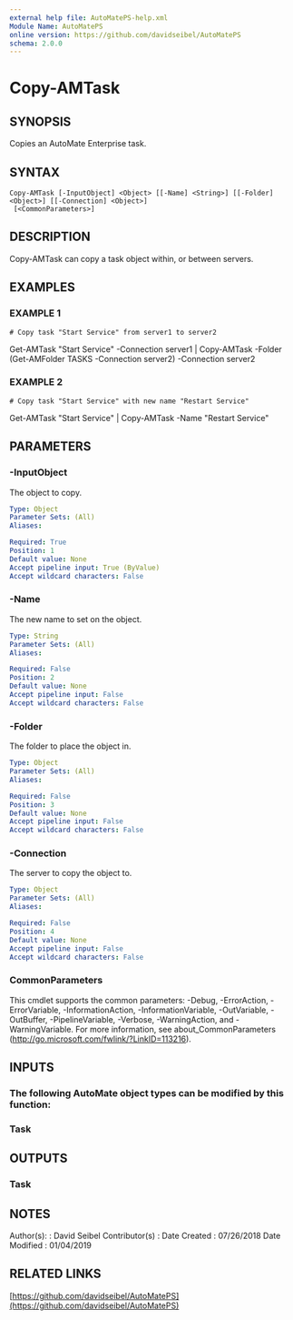 ```yaml
---
external help file: AutoMatePS-help.xml
Module Name: AutoMatePS
online version: https://github.com/davidseibel/AutoMatePS
schema: 2.0.0
---
```


# Copy-AMTask

## SYNOPSIS
Copies an AutoMate Enterprise task.

## SYNTAX

```
Copy-AMTask [-InputObject] <Object> [[-Name] <String>] [[-Folder] <Object>] [[-Connection] <Object>]
 [<CommonParameters>]
```

## DESCRIPTION
Copy-AMTask can copy a task object within, or between servers.

## EXAMPLES

### EXAMPLE 1
```
# Copy task "Start Service" from server1 to server2
```

Get-AMTask "Start Service" -Connection server1 | Copy-AMTask -Folder (Get-AMFolder TASKS -Connection server2) -Connection server2

### EXAMPLE 2
```
# Copy task "Start Service" with new name "Restart Service"
```

Get-AMTask "Start Service" | Copy-AMTask -Name "Restart Service"

## PARAMETERS

### -InputObject
The object to copy.

```yaml
Type: Object
Parameter Sets: (All)
Aliases:

Required: True
Position: 1
Default value: None
Accept pipeline input: True (ByValue)
Accept wildcard characters: False
```

### -Name
The new name to set on the object.

```yaml
Type: String
Parameter Sets: (All)
Aliases:

Required: False
Position: 2
Default value: None
Accept pipeline input: False
Accept wildcard characters: False
```

### -Folder
The folder to place the object in.

```yaml
Type: Object
Parameter Sets: (All)
Aliases:

Required: False
Position: 3
Default value: None
Accept pipeline input: False
Accept wildcard characters: False
```

### -Connection
The server to copy the object to.

```yaml
Type: Object
Parameter Sets: (All)
Aliases:

Required: False
Position: 4
Default value: None
Accept pipeline input: False
Accept wildcard characters: False
```

### CommonParameters
This cmdlet supports the common parameters: -Debug, -ErrorAction, -ErrorVariable, -InformationAction, -InformationVariable, -OutVariable, -OutBuffer, -PipelineVariable, -Verbose, -WarningAction, and -WarningVariable.
For more information, see about_CommonParameters (http://go.microsoft.com/fwlink/?LinkID=113216).

## INPUTS

### The following AutoMate object types can be modified by this function:
### Task
## OUTPUTS

### Task
## NOTES
Author(s):     : David Seibel
Contributor(s) :
Date Created   : 07/26/2018
Date Modified  : 01/04/2019

## RELATED LINKS

[https://github.com/davidseibel/AutoMatePS](https://github.com/davidseibel/AutoMatePS)

